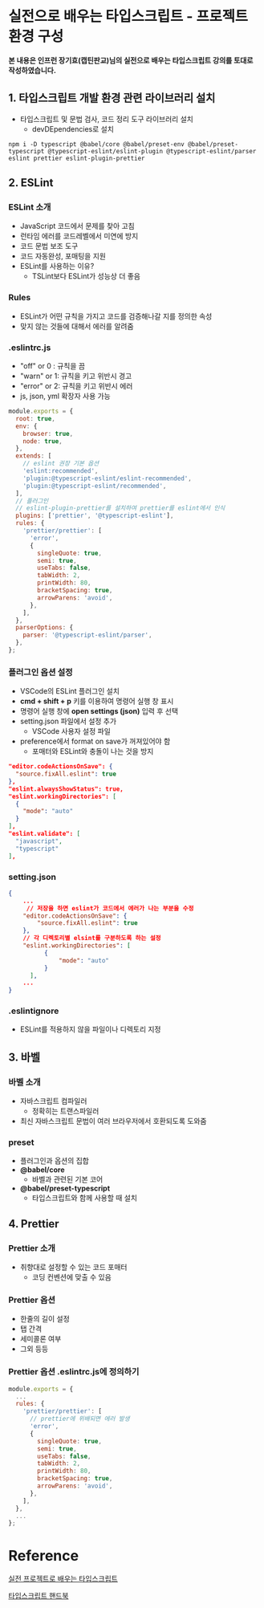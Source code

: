 # 실전으로 배우는 타입스크립트 - 프로젝트 환경 구성

**본 내용은 인프런 장기효(캡틴판교)님의 실전으로 배우는 타입스크립트 강의를 토대로 작성하였습니다.**



## 1. 타입스크립트 개발 환경 관련 라이브러리 설치

* 타입스크립트 및 문법 검사, 코드 정리 도구 라이브러리 설치
  * devDEpendencies로 설치

```shell
npm i -D typescript @babel/core @babel/preset-env @babel/preset-typescript @typescript-eslint/eslint-plugin @typescript-eslint/parser eslint prettier eslint-plugin-prettier
```



## 2. ESLint

### ESLint 소개

* JavaScript 코드에서 문제를 찾아 고침
* 런타임 에러를 코드레벨에서 미연에 방지
* 코드 문법 보조 도구
* 코드 자동완성, 포매팅을 지원
* ESLint를 사용하는 이유?
  * TSLint보다 ESLint가 성능상 더 좋음



### Rules

* ESLint가 어떤 규칙을 가지고 코드를 검증해나갈 지를 정의한 속성
* 맞지 않는 것들에 대해서 에러를 알려줌



### .eslintrc.js

* "off" or 0 : 규칙을 끔
* "warn" or 1: 규칙을 키고 위반시 경고
* "error" or 2: 규칙을 키고 위반시 에러
* js, json, yml 확장자 사용 가능

```JavaScript
module.exports = {
  root: true,
  env: {
    browser: true,
    node: true,
  },
  extends: [
    // eslint 권장 기본 옵션
    'eslint:recommended',
    'plugin:@typescript-eslint/eslint-recommended',
    'plugin:@typescript-eslint/recommended',
  ],
  // 플러그인
  // eslint-plugin-prettier를 설치하여 prettier를 eslint에서 인식
  plugins: ['prettier', '@typescript-eslint'],
  rules: {
    'prettier/prettier': [
      'error',
      {
        singleQuote: true,
        semi: true,
        useTabs: false,
        tabWidth: 2,
        printWidth: 80,
        bracketSpacing: true,
        arrowParens: 'avoid',
      },
    ],
  },
  parserOptions: {
    parser: '@typescript-eslint/parser',
  },
};
```



### 플러그인 옵션 설정

* VSCode의 ESLint 플러그인 설치
* **cmd + shift + p** 키를 이용하여 명령어 실행 창 표시
* 명령어 실행 창에 **open settings (json)** 입력 후 선택
* setting.json 파일에서 설정 추가
  * VSCode 사용자 설정 파일
* preference에서 format on save가 꺼져있어야 함
  * 포매터와 ESLint와 충돌이 나는 것을 방지

```json
"editor.codeActionsOnSave": {
  "source.fixAll.eslint": true
},
"eslint.alwaysShowStatus": true,
"eslint.workingDirectories": [
  {
    "mode": "auto"
  }
],
"eslint.validate": [
  "javascript",
  "typescript"
],
```



### setting.json

```json
{
    ...
 	 // 저장을 하면 eslint가 코드에서 에러가 나는 부분을 수정
    "editor.codeActionsOnSave": {
        "source.fixAll.eslint": true
    },
  	// 각 디렉토리별 elsint를 구분하도록 하는 설정
    "eslint.workingDirectories": [
          {
              "mode": "auto"
          }
      ],
    ...
}
```



### .eslintignore

* ESLint를 적용하지 않을 파일이나 디렉토리 지정



## 3. 바벨

### 바벨 소개

* 자바스크립트 컴파일러
  * 정확히는 트랜스파일러
* 최신 자바스크립트 문법이 여러 브라우저에서 호환되도록 도와줌



### preset

* 플러그인과 옵션의 집합
* **@babel/core**
  * 바벨과 관련된 기본 코어
* **@babel/preset-typescript**
  * 타입스크립트와 함께 사용할 때 설치



## 4. Prettier

### Prettier 소개

* 취향대로 설정할 수 있는 코드 포매터
  * 코딩 컨벤션에 맞출 수 있음



### Prettier 옵션

* 한줄의 길이 설정
* 탭 간격
* 세미콜론 여부
* 그외 등등



### Prettier 옵션 .eslintrc.js에 정의하기

```JavaScript
module.exports = {
  ...
  rules: {
    'prettier/prettier': [
      // prettier에 위배되면 에러 발생
      'error',
      {
        singleQuote: true,
        semi: true,
        useTabs: false,
        tabWidth: 2,
        printWidth: 80,
        bracketSpacing: true,
        arrowParens: 'avoid',
      },
    ],
  },
  ...
};
```



# Reference

[실전 프로젝트로 배우는 타입스크립트](https://www.inflearn.com/course/타입스크립트-실전/dashboard)

[타입스크립트 핸드북](https://joshua1988.github.io/ts/intro.html)